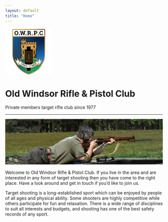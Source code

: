 ```yaml
---
layout: default
title: "Home"
---
```

<img class="mx-auto mt-5 d-block" style="height: 150px;" src="assets/img/logo.png" alt="Full bore shooting at OWRPC">



<!-- Main Page Content-->

<h1 class="display-4 text-center">Old Windsor Rifle & Pistol Club</h1>
<p class="text-center">Private members target rifle club since 1977</p>
<hr class="my-4">

<img class="d-block w-100 rounded" src="assets/img/galleries/home-slider/header-cover-1.jpg" alt="Full bore shooting at OWRPC">

Welcome to Old Windsor Rifle & Pistol Club. If you live in the area and are interested in any form of target shooting then you have come to the right place. Have a look around and get in touch if you’d like to join us.

Target shooting is a long-established sport which can be enjoyed by people of all ages and physical ability. Some shooters are highly competitive while others participate for fun and relaxation. There is a wide range of disciplines to suit all interests and budgets, and shooting has one of the best safety records of any sport.
